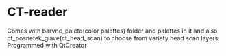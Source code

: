 # CT-reader

Comes with barvne_palete(color palettes) folder and palettes in it and also ct_posnetek_glave(ct_head_scan) to choose from variety head scan layers. Programmed with QtCreator
